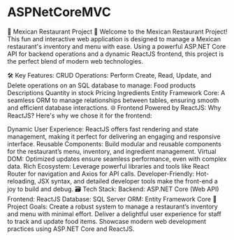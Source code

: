 # ASPNetCoreMVC
 
🌮 Mexican Restaurant Project 🌮
Welcome to the Mexican Restaurant Project! This fun and interactive web application is designed to manage a Mexican restaurant's inventory and menu with ease. Using a powerful ASP.NET Core API for backend operations and a dynamic ReactJS frontend, this project is the perfect blend of modern web technologies.

🛠️ Key Features:
CRUD Operations: Perform Create, Read, Update, and Delete operations on an SQL database to manage:
Food products
Descriptions
Quantity in stock
Pricing
Ingredients
Entity Framework Core: A seamless ORM to manage relationships between tables, ensuring smooth and efficient database interactions.
🌐 Frontend Powered by ReactJS:
Why ReactJS? Here's why we chose it for the frontend:

Dynamic User Experience: ReactJS offers fast rendering and state management, making it perfect for delivering an engaging and responsive interface.
Reusable Components: Build modular and reusable components for the restaurant’s menu, inventory, and ingredient management.
Virtual DOM: Optimized updates ensure seamless performance, even with complex data.
Rich Ecosystem: Leverage powerful libraries and tools like React Router for navigation and Axios for API calls.
Developer-Friendly: Hot-reloading, JSX syntax, and detailed developer tools make the front-end a joy to build and debug.
🗃️ Tech Stack:
Backend: ASP.NET Core (Web API)
Frontend: ReactJS
Database: SQL Server
ORM: Entity Framework Core
🎯 Project Goals:
Create a robust system to manage a restaurant’s inventory and menu with minimal effort.
Deliver a delightful user experience for staff to track and update food items.
Showcase modern web development practices using ASP.NET Core and ReactJS.
